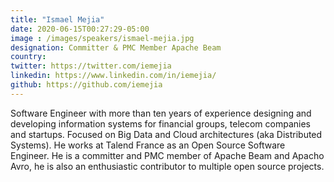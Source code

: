 ```yaml
---
title: "Ismael Mejia"
date: 2020-06-15T00:27:29-05:00
image : /images/speakers/ismael-mejia.jpg
designation: Committer & PMC Member Apache Beam
country: 
twitter: https://twitter.com/iemejia
linkedin: https://www.linkedin.com/in/iemejia/
github: https://github.com/iemejia
---
```


Software Engineer with more than ten years of experience designing and developing information systems for financial groups, telecom companies and startups. Focused on Big Data and Cloud architectures (aka Distributed Systems). He works at Talend France as an Open Source Software Engineer. He is a committer and PMC member of Apache Beam and Apacho Avro, he is also an enthusiastic contributor to multiple open source projects.